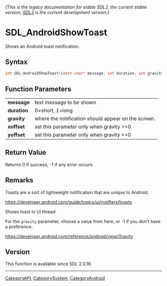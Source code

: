 ###### (This is the legacy documentation for stable SDL2, the current stable version; [SDL3](https://wiki.libsdl.org/SDL3/) is the current development version.)
# SDL_AndroidShowToast

Shows an Android toast notification.

## Syntax

```c
int SDL_AndroidShowToast(const char* message, int duration, int gravity, int xoffset, int yoffset);

```

## Function Parameters

|                  |                                                     |
| ---------------- | --------------------------------------------------- |
| **message**      | text message to be shown                            |
| **duration**     | 0=short, 1=long                                     |
| **gravity**      | where the notification should appear on the screen. |
| **xoffset**      | set this parameter only when gravity >=0            |
| **yoffset**      | set this parameter only when gravity >=0            |

## Return Value

Returns 0 if success, -1 if any error occurs.

## Remarks

Toasts are a sort of lightweight notification that are unique to Android.

https://developer.android.com/guide/topics/ui/notifiers/toasts

Shows toast in UI thread.

For the `gravity` parameter, choose a value from here, or -1 if you don't
have a preference:

https://developer.android.com/reference/android/view/Gravity

## Version

This function is available since SDL 2.0.16.

----
[CategoryAPI](CategoryAPI), [CategorySystem](CategorySystem), [CategoryAndroid](CategoryAndroid)


